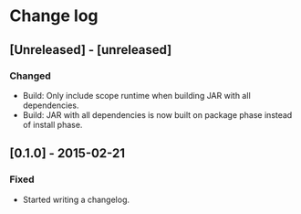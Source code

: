 # Change log

## [Unreleased] - [unreleased]
### Changed
- Build: Only include scope runtime when building JAR with all dependencies.
- Build: JAR with all dependencies is now built on package phase instead of install phase.

## [0.1.0] - 2015-02-21
### Fixed
- Started writing a changelog.